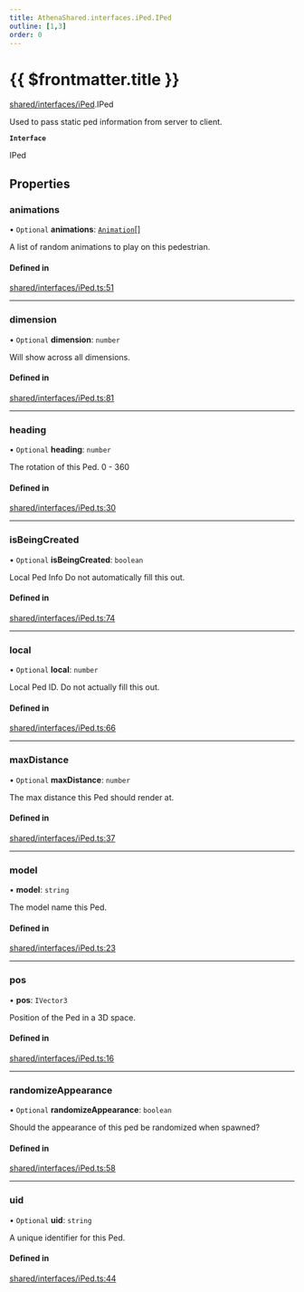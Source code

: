```yaml
---
title: AthenaShared.interfaces.iPed.IPed
outline: [1,3]
order: 0
---
```


# {{ $frontmatter.title }}


[shared/interfaces/iPed](../modules/shared_interfaces_iPed.md).IPed

Used to pass static ped information from server to client.

**`Interface`**

IPed

## Properties

### animations

• `Optional` **animations**: [`Animation`](shared_interfaces_animation_Animation.md)[]

A list of random animations to play on this pedestrian.

#### Defined in

[shared/interfaces/iPed.ts:51](https://github.com/Stuyk/altv-athena/blob/6d21f39/src/core/shared/interfaces/iPed.ts#L51)

___

### dimension

• `Optional` **dimension**: `number`

Will show across all dimensions.

#### Defined in

[shared/interfaces/iPed.ts:81](https://github.com/Stuyk/altv-athena/blob/6d21f39/src/core/shared/interfaces/iPed.ts#L81)

___

### heading

• `Optional` **heading**: `number`

The rotation of this Ped. 0 - 360

#### Defined in

[shared/interfaces/iPed.ts:30](https://github.com/Stuyk/altv-athena/blob/6d21f39/src/core/shared/interfaces/iPed.ts#L30)

___

### isBeingCreated

• `Optional` **isBeingCreated**: `boolean`

Local Ped Info
Do not automatically fill this out.

#### Defined in

[shared/interfaces/iPed.ts:74](https://github.com/Stuyk/altv-athena/blob/6d21f39/src/core/shared/interfaces/iPed.ts#L74)

___

### local

• `Optional` **local**: `number`

Local Ped ID.
Do not actually fill this out.

#### Defined in

[shared/interfaces/iPed.ts:66](https://github.com/Stuyk/altv-athena/blob/6d21f39/src/core/shared/interfaces/iPed.ts#L66)

___

### maxDistance

• `Optional` **maxDistance**: `number`

The max distance this Ped should render at.

#### Defined in

[shared/interfaces/iPed.ts:37](https://github.com/Stuyk/altv-athena/blob/6d21f39/src/core/shared/interfaces/iPed.ts#L37)

___

### model

• **model**: `string`

The model name this Ped.

#### Defined in

[shared/interfaces/iPed.ts:23](https://github.com/Stuyk/altv-athena/blob/6d21f39/src/core/shared/interfaces/iPed.ts#L23)

___

### pos

• **pos**: `IVector3`

Position of the Ped in a 3D space.

#### Defined in

[shared/interfaces/iPed.ts:16](https://github.com/Stuyk/altv-athena/blob/6d21f39/src/core/shared/interfaces/iPed.ts#L16)

___

### randomizeAppearance

• `Optional` **randomizeAppearance**: `boolean`

Should the appearance of this ped be randomized when spawned?

#### Defined in

[shared/interfaces/iPed.ts:58](https://github.com/Stuyk/altv-athena/blob/6d21f39/src/core/shared/interfaces/iPed.ts#L58)

___

### uid

• `Optional` **uid**: `string`

A unique identifier for this Ped.

#### Defined in

[shared/interfaces/iPed.ts:44](https://github.com/Stuyk/altv-athena/blob/6d21f39/src/core/shared/interfaces/iPed.ts#L44)
